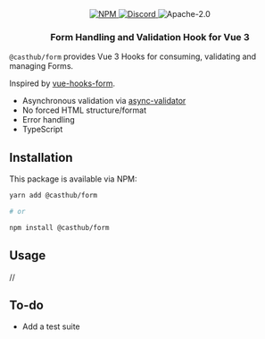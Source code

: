 <div align="center">
    <a href="https://www.npmjs.com/package/@casthub/form" target="_blank">
        <img src="https://img.shields.io/npm/v/@casthub/form?style=flat-square" alt="NPM" />
    </a>
    <a href="https://discord.gg/XMrHXtN" target="_blank">
        <img src="https://img.shields.io/discord/123906549860139008?color=7289DA&label=discord&logo=discord&logoColor=FFFFFF&style=flat-square" alt="Discord" />
    </a>
    <img src="https://img.shields.io/npm/l/@casthub/form?style=flat-square" alt="Apache-2.0" />
    <h3>Form Handling and Validation Hook for Vue 3</h3>
</div>

`@casthub/form` provides Vue 3 Hooks for consuming, validating and managing Forms.

Inspired by [vue-hooks-form](https://github.com/beizhedenglong/vue-hooks-form).

- Asynchronous validation via [async-validator](https://github.com/yiminghe/async-validator)
- No forced HTML structure/format
- Error handling
- TypeScript

## Installation

This package is available via NPM:

```bash
yarn add @casthub/form

# or

npm install @casthub/form
```

## Usage

//

## To-do

- Add a test suite
